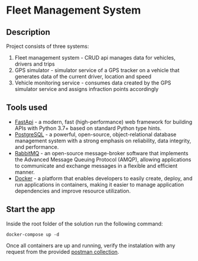 # Fleet Management System

## Description

Project consists of three systems:

1. Fleet management system - CRUD api manages data for vehicles, drivers and trips
2. GPS simulator - simulator service of a GPS tracker on a vehicle that generates data of the current driver, location and speed
3. Vehicle monitoring service - consumes data created by the GPS simulator service and assigns infraction points accordingly

## Tools used

* [FastApi](https://fastapi.tiangolo.com/) - a modern, fast (high-performance) web framework for building APIs with Python 3.7+ based on standard Python type hints.
* [PostgreSQL](https://www.postgresql.org/) - a powerful, open-source, object-relational database management system with a strong emphasis on reliability, data integrity, and performance.
* [RabbitMQ](https://www.rabbitmq.com/) - an open-source message-broker software that implements the Advanced Message Queuing Protocol (AMQP), allowing applications to communicate and exchange messages in a flexible and efficient manner.
* [Docker](https://www.docker.com/) - a platform that enables developers to easily create, deploy, and run applications in containers, making it easier to manage application dependencies and improve resource utilization.

## Start the app

Inside the root folder of the solution run the following command:

```
docker-compose up -d
```

Once all containers are up and running, verify the instalation with any request from the provided [postman collection](https://github.com/abegovac2/Fleet-Management-System/blob/main/postman%20collection/TRG%20task.postman_collection.json).
